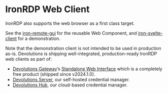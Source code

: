 # IronRDP Web Client

IronRDP also supports the web browser as a first class target.

See the [iron-remote-gui](./iron-remote-gui) for the reusable Web Component, and [iron-svelte-client](./iron-svelte-client) for a demonstration.

Note that the demonstration client is not intended to be used in production as-is.
Devolutions is shipping well-integrated, production-ready IronRDP web clients as part of:

- [Devolutions Gateway](https://github.com/Devolutions/devolutions-gateway/)’s [Standalone Web Interface](https://github.com/Devolutions/devolutions-gateway/tree/master/webapp) which is a completely free product (shipped since v2024.1.0).
- [Devolutions Server](https://devolutions.net/server/), our self-hosted credential manager.
- [Devolutions Hub](https://devolutions.net/password-hub/), our cloud-based credential manager.
